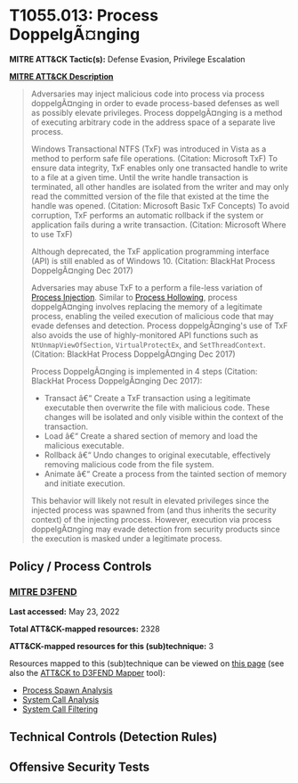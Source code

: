# T1055.013: Process DoppelgÃ¤nging
**MITRE ATT&CK Tactic(s):** Defense Evasion, Privilege Escalation

**[MITRE ATT&CK Description](https://attack.mitre.org/techniques/T1055/013)**
<blockquote>Adversaries may inject malicious code into process via process doppelgÃ¤nging in order to evade process-based defenses as well as possibly elevate privileges. Process doppelgÃ¤nging is a method of executing arbitrary code in the address space of a separate live process. 

Windows Transactional NTFS (TxF) was introduced in Vista as a method to perform safe file operations. (Citation: Microsoft TxF) To ensure data integrity, TxF enables only one transacted handle to write to a file at a given time. Until the write handle transaction is terminated, all other handles are isolated from the writer and may only read the committed version of the file that existed at the time the handle was opened. (Citation: Microsoft Basic TxF Concepts) To avoid corruption, TxF performs an automatic rollback if the system or application fails during a write transaction. (Citation: Microsoft Where to use TxF)

Although deprecated, the TxF application programming interface (API) is still enabled as of Windows 10. (Citation: BlackHat Process DoppelgÃ¤nging Dec 2017)

Adversaries may abuse TxF to a perform a file-less variation of [Process Injection](https://attack.mitre.org/techniques/T1055). Similar to [Process Hollowing](https://attack.mitre.org/techniques/T1055/012), process doppelgÃ¤nging involves replacing the memory of a legitimate process, enabling the veiled execution of malicious code that may evade defenses and detection. Process doppelgÃ¤nging's use of TxF also avoids the use of highly-monitored API functions such as <code>NtUnmapViewOfSection</code>, <code>VirtualProtectEx</code>, and <code>SetThreadContext</code>. (Citation: BlackHat Process DoppelgÃ¤nging Dec 2017)

Process DoppelgÃ¤nging is implemented in 4 steps (Citation: BlackHat Process DoppelgÃ¤nging Dec 2017):

* Transact â€“ Create a TxF transaction using a legitimate executable then overwrite the file with malicious code. These changes will be isolated and only visible within the context of the transaction.
* Load â€“ Create a shared section of memory and load the malicious executable.
* Rollback â€“ Undo changes to original executable, effectively removing malicious code from the file system.
* Animate â€“ Create a process from the tainted section of memory and initiate execution.

This behavior will likely not result in elevated privileges since the injected process was spawned from (and thus inherits the security context) of the injecting process. However, execution via process doppelgÃ¤nging may evade detection from security products since the execution is masked under a legitimate process. </blockquote>

## Policy / Process Controls
### [MITRE D3FEND](https://d3fend.mitre.org/)
**Last accessed:** May 23, 2022

**Total ATT&CK-mapped resources:** 2328

**ATT&CK-mapped resources for this (sub)technique:** 3

Resources mapped to this (sub)technique can be viewed on [this page](https://d3fend.mitre.org/) (see also the [ATT&CK to D3FEND Mapper](https://d3fend.mitre.org/tools/attack-mapper) tool):

* [Process Spawn Analysis](https://d3fend.mitre.org/technique/d3f:ProcessSpawnAnalysis)
* [System Call Analysis](https://d3fend.mitre.org/technique/d3f:SystemCallAnalysis)
* [System Call Filtering](https://d3fend.mitre.org/technique/d3f:SystemCallFiltering)

## Technical Controls (Detection Rules)

## Offensive Security Tests
